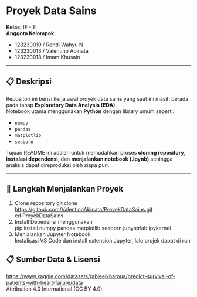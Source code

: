 # Proyek Data Sains  

**Kelas:** IF - E  
**Anggota Kelompok:**  
- 123230010 / Rendi Wahyu N  
- 123230013 / Valentino Abinata  
- 123230018 / Imam Khusain  

---

## 📋 Deskripsi
Repositori ini berisi kerja awal proyek data sains yang saat ini masih berada pada tahap **Exploratory Data Analysis (EDA)**.  
Notebook utama menggunakan **Python** dengan library umum seperti:
- `numpy`  
- `pandas`  
- `matplotlib`  
- `seaborn`  

Tujuan README ini adalah untuk memudahkan proses **cloning repository**, **instalasi dependensi**, dan **menjalankan notebook (.ipynb)** sehingga analisis dapat direproduksi oleh siapa pun.

---

## 🚀 Langkah Menjalankan Proyek

1. Clone repository git clone  
    https://github.com/ValentinoAbinata/ProyekDataSains.git  
    cd ProyekDataSains   
2. Install Depedensi menggunakan  
    pip install numpy pandas matplotlib seaborn jupyterlab ipykernel    
3. Menjalankan Jupyter Notebook  
    Instalisasi VS Code dan install extension Jupyter, lalu projek dapat di run  

## 📋 Sumber Data & Lisensi  
https://www.kaggle.com/datasets/rabieelkharoua/predict-survival-of-patients-with-heart-failure/data  
Attribution 4.0 International (CC BY 4.0).  
